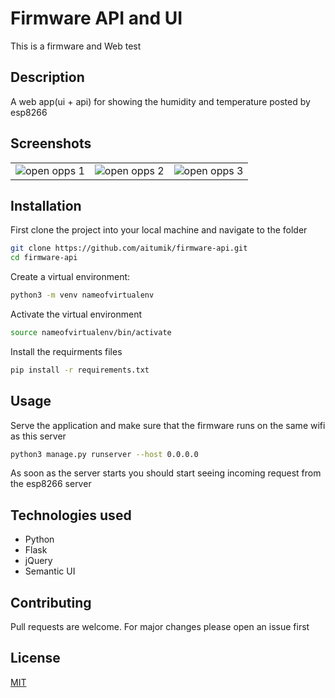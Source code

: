 # Firmware API and UI
This is a firmware and Web test

## Description
A web app(ui + api) for showing the humidity and temperature posted by esp8266

## Screenshots
<table>
    <tr>
        <td>
            <img alt="open opps 1" src="docs/screenshots/open-opps-01.png">
        </td>
        <td>
            <img alt="open opps 2" src="docs/screenshots/open-opps-02.png">
        </td>
        <td>
            <img alt="open opps 3" src="docs/screenshots/open-opps-03.png">
        </td>
    </tr>
</table>

## Installation
First clone the project into your local machine and navigate to the folder
```bash
git clone https://github.com/aitumik/firmware-api.git
cd firmware-api
```

Create a virtual environment:
```bash
python3 -m venv nameofvirtualenv
```

Activate the virtual environment
```bash
source nameofvirtualenv/bin/activate
```

Install the requirments files
```bash
pip install -r requirements.txt
```

## Usage
Serve the application and make sure that the firmware runs on the same wifi as this server
```bash
python3 manage.py runserver --host 0.0.0.0
```
As soon as the server starts you should start seeing incoming request from the esp8266 server

## Technologies used
* Python
* Flask
* jQuery
* Semantic UI

## Contributing
Pull requests are welcome. For major changes please open an issue first

## License
[MIT](https://choosealicense.com/licenses/mit/)
